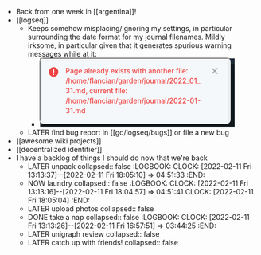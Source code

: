 - Back from one week in [[argentina]]!
- [[logseq]]
	- Keeps somehow misplacing/ignoring my settings, in particular surrounding the date format for my journal filenames. Mildly irksome, in particular given that it generates spurious warning messages while at it:
		- ![image.png](../assets/image_1644599439384_0.png)
	- LATER find bug report in [[go/logseq/bugs]] or file a new bug
- [[awesome wiki projects]]
- [[decentralized identifier]]
- I have a backlog of things I should do now that we're back
	- LATER unpack
	  collapsed:: false
	  :LOGBOOK:
	  CLOCK: [2022-02-11 Fri 13:13:37]--[2022-02-11 Fri 18:05:10] =>  04:51:33
	  :END:
	- NOW laundry
	  collapsed:: false
	  :LOGBOOK:
	  CLOCK: [2022-02-11 Fri 13:13:16]--[2022-02-11 Fri 18:04:57] =>  04:51:41
	  CLOCK: [2022-02-11 Fri 18:05:04]
	  :END:
	- LATER upload photos
	  collapsed:: false
	- DONE take a nap
	  collapsed:: false
	  :LOGBOOK:
	  CLOCK: [2022-02-11 Fri 13:13:26]--[2022-02-11 Fri 16:57:51] =>  03:44:25
	  :END:
	- LATER unigraph review
	  collapsed:: false
	- LATER catch up with friends!
	  collapsed:: false